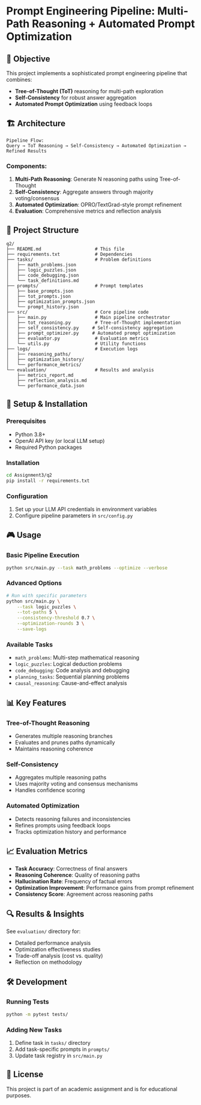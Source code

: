 # Prompt Engineering Pipeline: Multi-Path Reasoning + Automated Prompt Optimization

## 🎯 Objective
This project implements a sophisticated prompt engineering pipeline that combines:
- **Tree-of-Thought (ToT)** reasoning for multi-path exploration
- **Self-Consistency** for robust answer aggregation
- **Automated Prompt Optimization** using feedback loops

## 🏗️ Architecture

```
Pipeline Flow:
Query → ToT Reasoning → Self-Consistency → Automated Optimization → Refined Results
```

### Components:
1. **Multi-Path Reasoning**: Generate N reasoning paths using Tree-of-Thought
2. **Self-Consistency**: Aggregate answers through majority voting/consensus
3. **Automated Optimization**: OPRO/TextGrad-style prompt refinement
4. **Evaluation**: Comprehensive metrics and reflection analysis

## 📁 Project Structure

```
q2/
├── README.md                    # This file
├── requirements.txt             # Dependencies
├── tasks/                       # Problem definitions
│   ├── math_problems.json
│   ├── logic_puzzles.json
│   ├── code_debugging.json
│   └── task_definitions.md
├── prompts/                     # Prompt templates
│   ├── base_prompts.json
│   ├── tot_prompts.json
│   ├── optimization_prompts.json
│   └── prompt_history.json
├── src/                         # Core pipeline code
│   ├── main.py                  # Main pipeline orchestrator
│   ├── tot_reasoning.py         # Tree-of-Thought implementation
│   ├── self_consistency.py     # Self-consistency aggregation
│   ├── prompt_optimizer.py     # Automated prompt optimization
│   ├── evaluator.py             # Evaluation metrics
│   └── utils.py                 # Utility functions
├── logs/                        # Execution logs
│   ├── reasoning_paths/
│   ├── optimization_history/
│   └── performance_metrics/
└── evaluation/                  # Results and analysis
    ├── metrics_report.md
    ├── reflection_analysis.md
    └── performance_data.json
```

## 🚀 Setup & Installation

### Prerequisites
- Python 3.8+
- OpenAI API key (or local LLM setup)
- Required Python packages

### Installation
```bash
cd Assignment3/q2
pip install -r requirements.txt
```

### Configuration
1. Set up your LLM API credentials in environment variables
2. Configure pipeline parameters in `src/config.py`

## 🎮 Usage

### Basic Pipeline Execution
```bash
python src/main.py --task math_problems --optimize --verbose
```

### Advanced Options
```bash
# Run with specific parameters
python src/main.py \
    --task logic_puzzles \
    --tot-paths 5 \
    --consistency-threshold 0.7 \
    --optimization-rounds 3 \
    --save-logs
```

### Available Tasks
- `math_problems`: Multi-step mathematical reasoning
- `logic_puzzles`: Logical deduction problems
- `code_debugging`: Code analysis and debugging
- `planning_tasks`: Sequential planning problems
- `causal_reasoning`: Cause-and-effect analysis

## 📊 Key Features

### Tree-of-Thought Reasoning
- Generates multiple reasoning branches
- Evaluates and prunes paths dynamically
- Maintains reasoning coherence

### Self-Consistency
- Aggregates multiple reasoning paths
- Uses majority voting and consensus mechanisms
- Handles confidence scoring

### Automated Optimization
- Detects reasoning failures and inconsistencies
- Refines prompts using feedback loops
- Tracks optimization history and performance

## 📈 Evaluation Metrics

- **Task Accuracy**: Correctness of final answers
- **Reasoning Coherence**: Quality of reasoning paths
- **Hallucination Rate**: Frequency of factual errors
- **Optimization Improvement**: Performance gains from prompt refinement
- **Consistency Score**: Agreement across reasoning paths

## 🔍 Results & Insights

See `evaluation/` directory for:
- Detailed performance analysis
- Optimization effectiveness studies
- Trade-off analysis (cost vs. quality)
- Reflection on methodology

## 🛠️ Development

### Running Tests
```bash
python -m pytest tests/
```

### Adding New Tasks
1. Define task in `tasks/` directory
2. Add task-specific prompts in `prompts/`
3. Update task registry in `src/main.py`

## 📝 License
This project is part of an academic assignment and is for educational purposes. 